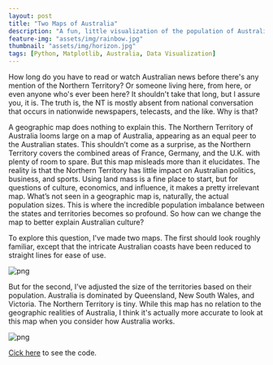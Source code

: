 ```yaml
---
layout: post
title: "Two Maps of Australia"
description: "A fun, little visualization of the population of Australian states and territories relative to their sizes. It's done in Python using Matplotlib and the code is made available."
feature-img: "assets/img/rainbow.jpg"
thumbnail: "assets/img/horizon.jpg"
tags: [Python, Matplotlib, Australia, Data Visualization]
---
```

How long do you have to read or watch Australian news before there's any mention of the Northern Territory? Or someone living here, from here, or even anyone who's ever been here? It shouldn't take that long, but I assure you, it is. The truth is, the NT is mostly absent from national conversation that occurs in nationwide newspapers, telecasts, and the like. Why is that?

A geographic map does nothing to explain this. The Northern Territory of Australia looms large on a map of Australia, appearing as an equal peer to the Australian states. This shouldn’t come as a surprise, as the Northern Territory covers the combined areas of France, Germany, and the U.K. with plenty of room to spare. But this map misleads more than it elucidates. The reality is that the Northern Territory has little impact on Australian politics, business, and sports. Using land mass is a fine place to start, but for questions of culture, economics, and influence, it makes a pretty irrelevant map. What’s not seen in a geographic map is, naturally, the actual population sizes. This is where the incredible population imbalance between the states and territories becomes so profound. So how can we change the map to better explain Australian culture?

To explore this question, I've made two maps. The first should look roughly familiar, except that the intricate Australian coasts have been reduced to straight lines for ease of use.

![png]({{site.baseurl}}/asserts/img/{{site.baseurl}}/assets/img/2015-11-11-Two%20maps%20of%20Australia_files/2015-11-11-Two%20maps%20of%20Australia_2_1.png)


But for the second, I’ve adjusted the size of the territories based on their population. Australia is dominated by Queensland, New South Wales, and Victoria. The Northern Territory is tiny. While this map has no relation to the geographic realities of Australia, I think it's actually more accurate to look at this map when you consider how Australia works.

![png]({{site.baseurl}}/asserts/img/{{site.baseurl}}/assets/img/2015-11-11-Two%20maps%20of%20Australia_files/2015-11-11-Two%20maps%20of%20Australia_7_1.png)

[Cick here](https://nbviewer.jupyter.org/github/jss367/JupyterNotebooks/blob/master/2015-11-11-Two%20maps%20of%20Australia.ipynb) to see the code.

